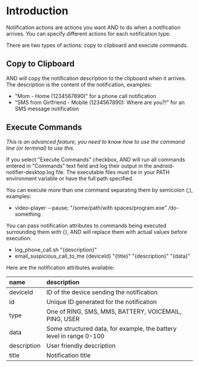 # Introduction #

Notification actions are actions you want AND to do when a notification arrives. You can specify different actions for each notification type.

There are two types of actions: copy to clipboard and execute commands.

## Copy to Clipboard ##

AND will copy the notification description to the clipboard when it arrives. The description is the content of the notification, examples:

  * "Mom - Home (1234567890)" for a phone call notification
  * "SMS from Girlfriend - Mobile (1234567890): Where are you?!" for an SMS message notification

## Execute Commands ##

_This is an advanced feature, you need to know how to use the command line (or terminal) to use this._

If you select "Execute Commands" checkbox, AND will run all commands entered in "Commands" text field and log their output in the android-notifier-desktop.log file. The executable files must be in your PATH environment variable or have the full path specified.

You can execute more than one command separating them by semicolon (;), examples:

  * video-player --pause; "/some/path/with spaces/program.exe" /do-something

You can pass notification attributes to commands being executed surrounding them with {}, AND will replace them with actual values before execution:

  * log\_phone\_call.sh "{description}"
  * email\_suspicious\_call\_to\_me {deviceId} "{title}" "{description}" "{data}"

Here are the notification attributes available:

|name|description|
|:---|:----------|
|deviceId|ID of the device sending the notification|
|id|Unique ID generated for the notification|
|type|One of RING, SMS, MMS, BATTERY, VOICEMAIL, PING, USER|
|data|Some structured data, for example, the battery level in range 0-100|
|description|User friendly description|
|title|Notification title|